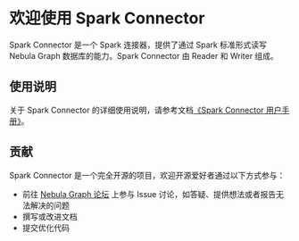 # 欢迎使用 Spark Connector

Spark Connector 是一个 Spark 连接器，提供了通过 Spark 标准形式读写 Nebula Graph 数据库的能力。Spark Connector 由 Reader 和 Writer 组成。

## 使用说明

关于 Spark Connector 的详细使用说明，请参考文档[《Spark Connector 用户手册》](https://github.com/vesoft-inc/nebula-docs-cn/blob/master/spark-connector/sc-ug-toc.md)。

## 贡献

Spark Connector 是一个完全开源的项目，欢迎开源爱好者通过以下方式参与：

- 前往 [Nebula Graph 论坛](https://discuss.nebula-graph.com.cn/ "点击前往“Nebula Graph 论坛") 上参与 Issue 讨论，如答疑、提供想法或者报告无法解决的问题
- 撰写或改进文档
- 提交优化代码
